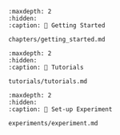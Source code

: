 
```{toctree}
:maxdepth: 2
:hidden:
:caption: 🚀 Getting Started

chapters/getting_started.md

```



```{toctree}
:maxdepth: 2
:hidden:
:caption: 📖 Tutorials

tutorials/tutorials.md

```


```{toctree}
:maxdepth: 2
:hidden:
:caption: 🧪 Set-up Experiment

experiments/experiment.md

```



```{include} ../README.md
```